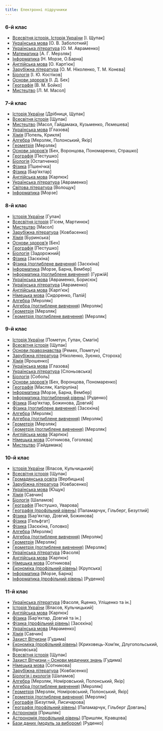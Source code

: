 ```yaml
---
title: Електронні підручники
---
```


### 6-й клас

* [Всесвітня історія. Історія України](https://pidruchnyk.com.ua/1460-istoriya-6-klas-schupak.html) [І. Щупак]
* [Українська мова](https://lib.imzo.gov.ua/wa-data/public/site/books2/pidruchnyky-6-klas-2019/01-ukra-mova-dlya-zakladiv-zagalnoi-serednoi-osvity-6-klas/Ukr-mova-6kl-Zabolotny-2020.pdf) [О. В. Заболотний]
* [Українська література](https://pidruchnyk.com.ua/506-ukrayinska-lteratura-avramenko-6-klas-2014.html) [О. М. Авраменко]
* [Математика](https://pidruchnyk.com.ua/564-matematika-6klas-merzlyak-2014.html) [А. Г. Мерзляк]
* [Інформатика](https://pidruchnyk.com.ua/1464-informatika-morze-6-klas.html) [Н. Морзе, О.Барна]
* [Англійська мова](https://www.sch166.kiev.ua/pidruchniki2018_2019/6/angliiska_mova_6_klas_pidruchnik.pdf) [О. Карп’юк]
* [Зарубіжна література](https://pidruchnyk.com.ua/505-svtova-lteratura-nkolenko-konyeva-orlova-6-klas.html) [О. М. Ніколенко, Т. М. Конєва]
* [Біологія](https://pidruchnyk.com.ua/531-bologya-kostkov-6-klas.html) [І. Ю. Костіков]
* [Основи здоров’я](https://pidruchnyk.com.ua/192-osnovi-zdorovya-beh-voroncova-ponomarenko-strashko-6-klas.html) [І. Д. Бех]
* [Географія](https://pidruchnyk.com.ua/527-geografiya-boyko-6-klas-2014.html) [В. М. Бойко]
* [Мистецтво](https://pidruchnyk.com.ua/791-mystectvo-6-klas-masol.html) [Л. М. Масол]

### 7-й клас

* [Історія України](https://pidruchnyk.com.ua/1496-istoriya-ukrayiny-7-klas-schupak.html) [Дрібниця, Щупак]
* [Всесвітня історія](https://files.pidruchnyk.com.ua/uploads/book/7-klas-vsesvitnia-istoriia-shchupak-2020.pdf) [Щупак]
* [Мистецтво](https://pidruchnyk.com.ua/718-mistectvo-masol-gaydamaka-kuzmenko-lyemesheva-7-klas.html) [Масол, Гайдамака, Кузьменко, Лємешева]
* [Українська мова](https://pidruchnyk.com.ua/761-ukrmova-7-klas-glazova-2015.html) [Глазова]
* [Хімія](https://pidruchnyk.com.ua/739-popel-himiya-7-klas-2015.html) [Попель, Крикля]
* [Алгебра](https://pidruchnyk.com.ua/764-algebra-7-merzlyak-2015.html) [Мерзляк, Полонський, Якір]
* [Геометрія](https://pidruchnyk.com.ua/698-geometriya-merzlyak-7klas-2015.html) [Мерзляк]
* [Основи здоров’я](https://pidruchnyk.com.ua/744-osnovi-zdorovya-beh-voroncova-ponomarenko-strashko-7-klas.html) [Бех, Воронцова, Пономаренко, Страшко]
* [Географія](https://pidruchnyk.com.ua/642-geografya-pestushko-7-klas.html) [Пестушко]
* [Біологія](https://pidruchnyk.com.ua/640-bologya-ostapchenko-7-klas.html) [Остапченко]
* [Фізика](https://portfel.info/load/7_klas/fizika/pshenichka/45-1-0-3329) [Пшенічка]
* [Фізика](https://files.pidruchnyk.com.ua/uploads/book/7-klas-fizyka-bariakhtar-2020.pdf) [Бар’яхтар]
* [Англійська мова](https://pidruchnyk.com.ua/694-anglyska-mova-oksana-karpyuk-7-klas-2015.html) [Карпюк]
* [Українська література](https://pidruchnyk.com.ua/776-ukrliteratura-7klas-avramenko-2015.html) [Авраменко]
* [Світова література](https://pidruchnyk.com.ua/649-svtova-lteratura-voloschuk-7-klas.html) [Волощук]
* [Інформатика](https://files.pidruchnyk.com.ua/uploads/book/7-klas-informatyka-morze-2020.pdf) [Морзе]

### 8-й клас

* [Історія України](https://pidruchnyk.com.ua/875-istoriya-ukrainy-8-klas-gupan-2016.html) [Гупан]
* [Всесвітня історія](https://files.pidruchnyk.com.ua/uploads/book/8-klas-vsesvitnya-istoriya-gisem-2021.pdf) [Гісем, Мартинюк]
* [Мистецтво](https://pidruchnyk.com.ua/900-mystectvo-masol-8-klas-2016.html) [Масол]
* [Зарубіжна література](https://pidruchnyk.com.ua/868-zarubizhna-8-kovbasenko-nova-programa.html) [Ковбасенко]
* [Хімія](https://pidruchnyk.com.ua/890-himiya-8-burynska-nova-programa-2016.html) [Буринська]
* [Основи здоров’я](https://pidruchnyk.com.ua/877-osnovy-zdorovya-8-klas-beh-2016-nova-programa.html) [Бех]
* [Географія](https://pidruchnyk.com.ua/822-geografiya-8-klas-pestushko-2016.html) [Пестушко]
* [Біологія](http://shkola.in.ua/907-biolohiia-8-klas-zadorozhnyi-2016.html) [Задорожний]
* [Фізика](https://pidruchnyk.com.ua/856-fizyka-8-klas-zasekina-2016.html) [Засєкіна]
* [Фізика (поглиблене вивчення)](https://pidruchnyk.com.ua/953-zasekina-poglyblene-8-klas-fizyka.html) [Засєкіна]
* [Інформатика](https://pidruchnyk.com.ua/839-informatyka-8-klas-morze-2016.html) [Морзе, Барна, Вембер]
* [Інформатика (поглиблене вивчення)](https://shkola.in.ua/971-informatyka-8-klas-hurzhii-2016-pohlyblene.html) [Гуржій]
* [Українська мова](https://pidruchnyk.com.ua/854-ukrainska-mova-8-klas-avramenko-2016.html) [Авраменко, Борисюк]
* [Українська література](https://pidruchnyk.com.ua/795-avramenko-8-klas-ukrliteratura-2016.html) [Авраменко]
* [Англійська мова](https://pidruchnyk.com.ua/259-anglyska-mova-karpyuk-8-klas.html) [Карп’юк]
* [Німецька мова](https://pidruchnyk.com.ua/846-nimecka-mova-sydorenko-paliy-2016.html) [Сидоренко, Палій]
* [Алгебра](https://pidruchnyk.com.ua/793-algebra-merzlyak-8-klas-2016.html) [Мерзляк]
* [Алгебра (поглиблене вивчення)](https://pidruchnyk.com.ua/860-poglybleno-algebra-dlya-8-klasu-2016-merzlyak.html) [Мерзляк]
* [Геометрія](https://pidruchnyk.com.ua/796-merzlyak-2016-geometriya-8-klas.html) [Мерзляк]
* [Геометрія (поглиблене вивчення)](https://pidruchnyk.com.ua/865-geometriya-8-z-poglyblenym-vyvchennyam-2016-merzlyak.html) [Мерзляк]

### 9-й клас

* [Історія України](https://pidruchnyk.com.ua/962-istoriya-ukrainy-9-klas-pometun.html) [Пометун, Гупан, Смагін]
* [Всесвітня історія](https://pidruchnyk.com.ua/988-vsesvitnya-istoriya-9-klas-schupak.html) [Щупак]
* [Основи правознавства](https://pidruchnyk.com.ua/946-pravo-remeh-9-klas.html) [Ремех, Пометун]
* [Зарубіжна література](https://pidruchnyk.com.ua/959-zarubizhna-literatura-9-klas-nikolenko-2017.html) [Ніколенко, Зуєнко, Стороха]
* [Хімія](https://pidruchnyk.com.ua/973-himiya-9-klas-yaroshenko-2017.html) [Ярошенко]
* [Українська мова](https://vshkole.com/9-klass/uchebniki/ukrayinska-mova/op-glazova-2017) [Глазова]
* [Українська література](https://pidruchnyk.com.ua/949-ukrayinska-lteratura-9-klas-slonovska.html) [Слоньовська]
* [Біологія](https://pidruchnyk.com.ua/912-biologiya-sobol-9-klas.html) [Соболь]
* [Основи здоров’я](https://pidruchnyk.com.ua/1021-zdorovya-beh-9-klas-2017.html) [Бех, Воронцова, Пономаренко]
* [Географія](https://pidruchnyk.com.ua/991-geografiya-9-klas-maslyak.html) [Масляк, Капіруліна]
* [Інформатика](https://vshkole.com/9-klass/uchebniki/informatika/nv-morze-ov-barna-vp-vember-2017) [Морзе, Барна, Вембер]
* [Інформатика (поглиблений рівень)](https://mozok.click/761-pdruchnik-nformatika-9-klas-rudenko-chitati-onlayn-poglibleniy-rven.html) [Руденко]
* [Фізика](https://vshkole.com/9-klass/uchebniki/fizika/vg-baryahtar-fya-bozhinova-so-dovgij-2017) [Бар’яхтар, Божинова, Довгий]
* [Фізика (поглиблене вивчення)](https://pidruchnyk.com.ua/1016-fizyka-zasekina-9-klas-2017-pogliblene.html) [Засєкіна]
* [Алгебра](https://pidruchnyk.com.ua/982-algebra-merzlyak-9-klas-2017.html) [Мерзляк]
* [Алгебра (поглиблене вивчення)](https://pidruchnyk.com.ua/981-algebra-9-klas-merzlyak-pogliblene-2017.html) [Мерзляк]
* [Геометрія](https://pidruchnyk.com.ua/996-geometriya-merzlyak-9-klas-2017.html) [Мерзляк]
* [Геометрія (поглиблене вивчення)](https://pidruchnyk.com.ua/995-geometriya-merzlyak-9-klas-2017-pogliblene.html) [Мерзляк]
* [Англійська мова](https://pidruchnyk.com.ua/948-students-book-english-9-oksana-karpyuk.html) [Карпюк]
* [Німецька мова](https://vshkole.com/9-klass/uchebniki/nimetska-mova/si-sotnikova-gv-gogolyeva-2017-5-j-rik-navchannya) [Сотникова, Гоголєва]
* [Мистецтво](https://files.pidruchnyk.com.ua/uploads/book/9_klas_mistectvo_gajdamaka_2017.pdf) [Гайдамака]

### 10-й клас

* [Історія України](https://pidruchnyk.com.ua/1228-istoriya-ukrainy-10-klas-vlasov-kulchyckyy.html) [Власов, Кульчицький]
* [Всесвітня історія](https://pidruchnyk.com.ua/418-vsesvtnya-storya-schupak-morozova-10-klas.html) [Щупак]
* [Громадянська освіта](https://pidruchnyk.com.ua/1366-gromadyan-osvita-verbicka-10-klas.html) [Вербицька]
* [Зарубіжна література](https://pidruchnyk.com.ua/410-svtova-lteratura-kovbasenko-10-klas.html) [Ковбасенко]
* [Українська мова](https://pidruchnyk.com.ua/1234-ukrainska-mova-10-klas-yuschuk.html) [Ющук]
* [Хімія](https://pidruchnyk.com.ua/1394-himiya-savchin-10-klas.html) [Савчин]
* [Біологія](https://drive.google.com/file/d/1sXsTn7i78nKUerv3D_LRUzNdV7EGcJBw/view) [Шаламов]
* [Географія](https://pidruchnyk.com.ua/415-geografya-pestushko-uvarova-10-klas.html) [Пестушко, Уварова]
* [Географія (профільний рівень)](https://pidruchnyk.com.ua/416-geografya-palamarchuk-glberg-bezugliy-10-klas.html) [Паламарчук, Гільберг, Безуглий]
* [Фізика](https://vshkole.com/10-klass/uchebniki/fizika/vg-baryahtar-so-dovgij-fya-bozhinova-2018-riven-standartu) [Бар’яхтар, Довгий, Божинова]
* [Фізика](https://uchebniki-online.net/926-fizika-10-klass-gelfgat.html) [Гельфгат]
* [Фізика](http://files.pidruchnyk.com.ua/uploads/book/Fizyka_10klas_Zasjekina.pdf) [Засєкіна, Головко]
* [Алгебра](https://pidruchnyk.com.ua/430-algebra-proflniy-rven-merzlyak-10-klas.html) [Мерзляк]
* [Алгебра (поглиблене вивчення)](https://pidruchnyk.com.ua/428-algebra-z-pogliblenim-vivchennyam-merzlyak-nomrovskiy-polonskiy-yakir-10-klas.html) [Мерзляк]
* [Геометрія](https://pidruchnyk.com.ua/1140-geometriya-10-klas-merzlyak-prof.html) [Мерзляк]
* [Геометрія (поглиблене вивчення)](https://pidruchnyk.com.ua/1138-geometriya-10-klas-merzlyak-poglyb.html) [Мерзляк]
* [Українська література](https://pidruchnyk.com.ua/1230-ukr-literatura-10-klas-fasolya.html) [Фасоля]
* [Англійська мова](https://pidruchnyk.com.ua/425-anglyska-mova-karpyuk-10-klas.html) [Карпюк]
* [Німецька мова](https://portfel.info/load/10_klas/nimecka_mova/sotnikova/146-1-0-397) [Сотникова]
* [Економіка (профільний рівень)](http://www.urok.net.ua/10-klas/ekonomika-profilnij-riven-pidruchnik-dlya-10-klasu-avt-krupska-l-p-timchenko-i-ye-chorna-t-i-tov-vidavnictvo-ranok-2018-2.html) [Крупська]
* [Інформатика](https://files.pidruchnyk.com.ua/uploads/book/10-11-klas-informatyka-morze-2019.pdf) [Морзе, Барна]
* [Інформатика (профільний рівень)](https://lib.imzo.gov.ua/wa-data/public/site/books2/pidruchnyky-10-klas-2018/18-Informatyka-10-klas/%D0%86nformatyka-profilnyi-riven-pidruchnyk-dlia-10kl-ZZSO-Rudenko-Rechych-Potienko.pdf) [Руденко]

### 11-й клас

* [Українська література](https://pidruchnyk.com.ua/1275-ukrainska-literatura-11-klas-fasolya.html) [Фасоля, Яценко, Уліщенко та ін.]
* [Історія України](https://pidruchnyk.com.ua/1260-istoriya-ukrainy-11-klas-vlasov.html) [Власов, Кульчицький]
* [Англійська мова](https://pidruchnyk.com.ua/454-anglyska-mova-karpyuk-11-klas.html) [Карпюк]
* [Фізика](http://www.urok.net.ua/11-klas/fizika-riven-standartu-za-navchalnoyu-programoyu-avtorskogo-kolektivu-pid-kerivnictvom-loktyeva-v-m-pidruchnik-dlya-11-klasu-avt-baryaxtar-v-g-dovgij-s-o-bozhinova-f-ya-kiryux.html) [Бар’яхтар, Довгий та ін.]
* [Фізика (профільний рівень)](https://pidruchnyk.com.ua/474-fzika-zasyekna-11-klas.html) [Засєкіна]
* [Українська мова](https://pidruchnyk.com.ua/1239-ukrainska-mova-11-klas-avramenko.html) [Авраменко]
* [Хімія](https://pidruchnyk.com.ua/1269-himiya-11-klas-savchyn.html) [Савчин]
* [Захист Вітчизни](https://pidruchnyk.com.ua/1270-zahyst-vitchyzny-11-klass-gudyma-med.html) [Гудима]
* [Економіка (профільний рівень)](https://pidruchnyk.com.ua/1318-ekonomika-krihovec-homyak-11-klas.html) [Криховець-Хом’як, Длугопольський, Вірковська]
* [Всесвітня історія](https://pidruchnyk.com.ua/444-vsesvtnya-storya-schupak-11-klas.html) [Щупак]
* [Захист Вітчизни – Основи медичних знань](https://pidruchnyk.com.ua/1270-zahyst-vitchyzny-11-klass-gudyma-med.html) [Гудима]
* [Німецька мова](http://shkola.in.ua/1128-nimetska-mova-11-klas-sotnykova-2019-7-i-rik.html) [Сотникова]
* [Зарубіжна література](https://pidruchnyk.com.ua/464-svtova-lteratura-kovbasenko-11-klas.html) [Ковбасенко]
* [Біологія і екологія](http://www.urok.net.ua/11-klas/biologiya-i-ekologiya-riven-standartu-pidruchnik-dlya-11-klasu-avt-shalamov-r-v-kaliberda-m-s-nosov-g-a-2019.html) [Шаламов]
* [Алгебра](https://pidruchnyk.com.ua/439-algebra-merzlyak-nomrovskiy-polonskiy-yakr-11-klas.html) [Мерзляк, Номіровський, Полонський, Якір]
* [Алгебра (поглиблене вивчення)](https://lib.imzo.gov.ua/wa-data/public/site/books2/pidruchnyky-11-klas-2019/14-algebra-11-klas/merzlyak-a-g-algebra-i-poch-analizu-pochatok-vyvch-na-poglyb-rivni-z-8-kl-prof-riven-11-kl.pdf) [Мерзляк]
* [Геометрія](https://pidruchnyk.com.ua/1247-geometriya-11-klas-merzlyak.html) [Мерзляк, Номіровський, Полонський, Якір]
* [Геометрія (поглиблене вивчення)](https://lib.imzo.gov.ua/wa-data/public/site/books2/pidruchnyky-11-klas-2019/15-geometriya-11-klas/merzlyak-ag-geometriya-pochatok-vyvch-na-poglyb-rivni-z-8-kl-prof-riven-11-kl.pdf) [Мерзляк]
* [Географія](https://pidruchnyk.com.ua/1313-geografiya-bezugliy-11-klas.html) [Безуглий, Лисичарова]
* [Географія (профільний рівень)](https://pidruchnyk.com.ua/786-geografiya-11-klas-palamarchuk.html) [Паламарчук, Гільберг Довгань]
* [Астрономія](https://vshkole.com/11-klass/uchebniki/astronomiya/mp-prishlyak-2011-akademichnij-riven) [Пришляк]
* [Астрономія (профільний рівень)](https://lib.imzo.gov.ua/wa-data/public/site/books2/pidruchnyky-11-klas-2019/18-fizyka-ta-astronomiya-11-klas/astronomiia-profilnyi-riven-za-navchalnoiu-prohramoiu-avtorskoho-kolektyvu-pid-kerivnytstvom-yatskiva-ya-s-pidruchnyk-dlia-11-klasu-zzso.pdf) [Пришляк, Кравцова]
* [Бази даних (модуль за вибором)](https://drive.google.com/file/d/1XipGDijTlSxCgNJ6z0tHfGGJTSUOgiKf/view?usp=sharing) [Руденко]
